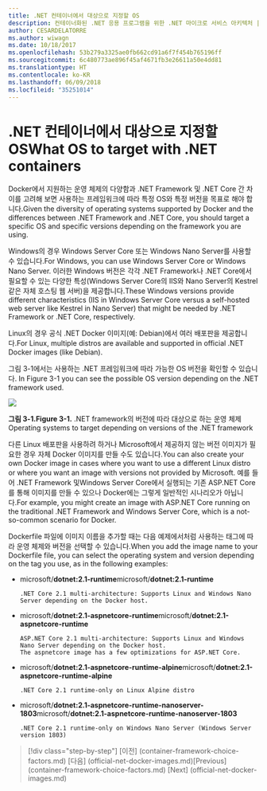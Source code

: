 ```yaml
---
title: .NET 컨테이너에서 대상으로 지정할 OS
description: 컨테이너화된 .NET 응용 프로그램을 위한 .NET 마이크로 서비스 아키텍처 | .NET 컨테이너에서 대상으로 지정할 OS
author: CESARDELATORRE
ms.author: wiwagn
ms.date: 10/18/2017
ms.openlocfilehash: 53b279a3325ae0fb662cd91a6f7f454b765196ff
ms.sourcegitcommit: 6c480773ae896f45af4671fb3e26611a50e4dd81
ms.translationtype: HT
ms.contentlocale: ko-KR
ms.lasthandoff: 06/09/2018
ms.locfileid: "35251014"
---
```

# <a name="what-os-to-target-with-net-containers"></a><span data-ttu-id="aad5a-103">.NET 컨테이너에서 대상으로 지정할 OS</span><span class="sxs-lookup"><span data-stu-id="aad5a-103">What OS to target with .NET containers</span></span>

<span data-ttu-id="aad5a-104">Docker에서 지원하는 운영 체제의 다양함과 .NET Framework 및 .NET Core 간 차이를 고려해 보면 사용하는 프레임워크에 따라 특정 OS와 특정 버전을 목표로 해야 합니다.</span><span class="sxs-lookup"><span data-stu-id="aad5a-104">Given the diversity of operating systems supported by Docker and the differences between .NET Framework and .NET Core, you should target a specific OS and specific versions depending on the framework you are using.</span></span> 

<span data-ttu-id="aad5a-105">Windows의 경우 Windows Server Core 또는 Windows Nano Server를 사용할 수 있습니다.</span><span class="sxs-lookup"><span data-stu-id="aad5a-105">For Windows, you can use Windows Server Core or Windows Nano Server.</span></span> <span data-ttu-id="aad5a-106">이러한 Windows 버전은 각각 .NET Framework나 .NET Core에서 필요할 수 있는 다양한 특성(Windows Server Core의 IIS와 Nano Server의 Kestrel 같은 자체 호스팅 웹 서버)을 제공합니다.</span><span class="sxs-lookup"><span data-stu-id="aad5a-106">These Windows versions provide different characteristics (IIS in Windows Server Core versus a self-hosted web server like Kestrel in Nano Server) that might be needed by .NET Framework or .NET Core, respectively.</span></span> 

<span data-ttu-id="aad5a-107">Linux의 경우 공식 .NET Docker 이미지(예: Debian)에서 여러 배포판을 제공합니다.</span><span class="sxs-lookup"><span data-stu-id="aad5a-107">For Linux, multiple distros are available and supported in official .NET Docker images (like Debian).</span></span>

<span data-ttu-id="aad5a-108">그림 3-1에서는 사용하는 .NET 프레임워크에 따라 가능한 OS 버전을 확인할 수 있습니다. </span><span class="sxs-lookup"><span data-stu-id="aad5a-108">In Figure 3-1 you can see the possible OS version depending on the .NET framework used.</span></span>

![](./media/image1.png)

<span data-ttu-id="aad5a-109">**그림 3-1.**</span><span class="sxs-lookup"><span data-stu-id="aad5a-109">**Figure 3-1.**</span></span> <span data-ttu-id="aad5a-110">.NET framework의 버전에 따라 대상으로 하는 운영 체제</span><span class="sxs-lookup"><span data-stu-id="aad5a-110">Operating systems to target depending on versions of the .NET framework</span></span>

<span data-ttu-id="aad5a-111">다른 Linux 배포판을 사용하려 하거나 Microsoft에서 제공하지 않는 버전 이미지가 필요한 경우 자체 Docker 이미지를 만들 수도 있습니다.</span><span class="sxs-lookup"><span data-stu-id="aad5a-111">You can also create your own Docker image in cases where you want to use a different Linux distro or where you want an image with versions not provided by Microsoft.</span></span> <span data-ttu-id="aad5a-112">예를 들어 .NET Framework 및Windows Server Core에서 실행되는 기존 ASP.NET Core를 통해 이미지를 만들 수 있으나 Docker에는 그렇게 일반적인 시나리오가 아닙니다.</span><span class="sxs-lookup"><span data-stu-id="aad5a-112">For example, you might create an image with ASP.NET Core running on the traditional .NET Framework and Windows Server Core, which is a not-so-common scenario for Docker.</span></span>

<span data-ttu-id="aad5a-113">Dockerfile 파일에 이미지 이름을 추가할 때는 다음 예제에서처럼 사용하는 태그에 따라 운영 체제와 버전을 선택할 수 있습니다.</span><span class="sxs-lookup"><span data-stu-id="aad5a-113">When you add the image name to your Dockerfile file, you can select the operating system and version depending on the tag you use, as in the following examples:</span></span>

-   <span data-ttu-id="aad5a-114">microsoft/**dotnet:2.1-runtime**</span><span class="sxs-lookup"><span data-stu-id="aad5a-114">microsoft/**dotnet:2.1-runtime**</span></span>

        .NET Core 2.1 multi-architecture: Supports Linux and Windows Nano Server depending on the Docker host.

-   <span data-ttu-id="aad5a-115">microsoft/**dotnet:2.1-aspnetcore-runtime**</span><span class="sxs-lookup"><span data-stu-id="aad5a-115">microsoft/**dotnet:2.1-aspnetcore-runtime**</span></span>
    
        ASP.NET Core 2.1 multi-architecture: Supports Linux and Windows Nano Server depending on the Docker host.
        The aspnetcore image has a few optimizations for ASP.NET Core. 

-   <span data-ttu-id="aad5a-116">microsoft/**dotnet:2.1-aspnetcore-runtime-alpine**</span><span class="sxs-lookup"><span data-stu-id="aad5a-116">microsoft/**dotnet:2.1-aspnetcore-runtime-alpine**</span></span> 

        .NET Core 2.1 runtime-only on Linux Alpine distro

-   <span data-ttu-id="aad5a-117">microsoft/**dotnet:2.1-aspnetcore-runtime-nanoserver-1803**</span><span class="sxs-lookup"><span data-stu-id="aad5a-117">microsoft/**dotnet:2.1-aspnetcore-runtime-nanoserver-1803**</span></span> 

        .NET Core 2.1 runtime-only on Windows Nano Server (Windows Server version 1803)




>[!div class="step-by-step"]
<span data-ttu-id="aad5a-118">[이전] (container-framework-choice-factors.md) [다음] (official-net-docker-images.md)</span><span class="sxs-lookup"><span data-stu-id="aad5a-118">[Previous] (container-framework-choice-factors.md) [Next] (official-net-docker-images.md)</span></span>
